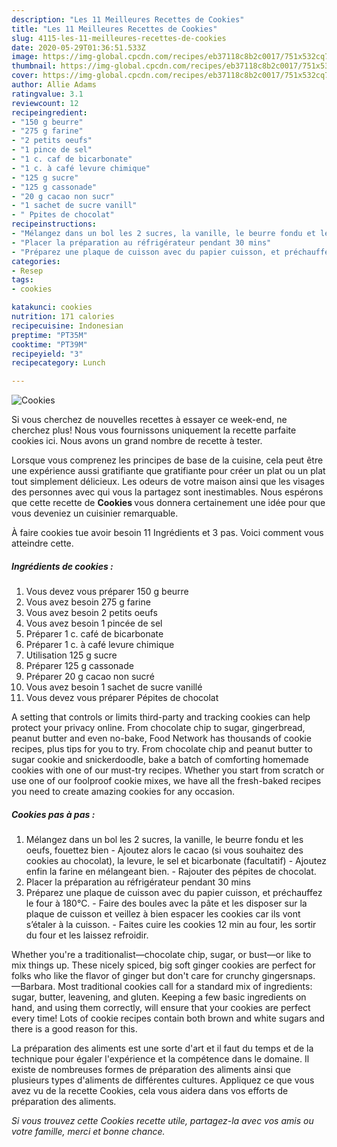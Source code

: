 ```yaml
---
description: "Les 11 Meilleures Recettes de Cookies"
title: "Les 11 Meilleures Recettes de Cookies"
slug: 4115-les-11-meilleures-recettes-de-cookies
date: 2020-05-29T01:36:51.533Z
image: https://img-global.cpcdn.com/recipes/eb37118c8b2c0017/751x532cq70/cookies-photo-principale-de-la-recette.jpg
thumbnail: https://img-global.cpcdn.com/recipes/eb37118c8b2c0017/751x532cq70/cookies-photo-principale-de-la-recette.jpg
cover: https://img-global.cpcdn.com/recipes/eb37118c8b2c0017/751x532cq70/cookies-photo-principale-de-la-recette.jpg
author: Allie Adams
ratingvalue: 3.1
reviewcount: 12
recipeingredient:
- "150 g beurre"
- "275 g farine"
- "2 petits oeufs"
- "1 pince de sel"
- "1 c. caf de bicarbonate"
- "1 c. à café levure chimique"
- "125 g sucre"
- "125 g cassonade"
- "20 g cacao non sucr"
- "1 sachet de sucre vanill"
- " Ppites de chocolat"
recipeinstructions:
- "Mélangez dans un bol les 2 sucres, la vanille, le beurre fondu et les oeufs, fouettez bien Ajoutez alors le cacao (si vous souhaitez des cookies au chocolat), la levure, le sel et bicarbonate (facultatif) Ajoutez enfin la farine en mélangeant bien. Rajouter des pépites de chocolat."
- "Placer la préparation au réfrigérateur pendant 30 mins"
- "Préparez une plaque de cuisson avec du papier cuisson, et préchauffez le four à 180°C. Faire des boules avec la pâte et les disposer sur la plaque de cuisson et veillez à bien espacer les cookies car ils vont s’étaler à la cuisson.  Faites cuire les cookies 12 min au four, les sortir du four et les laissez refroidir."
categories:
- Resep
tags:
- cookies

katakunci: cookies 
nutrition: 171 calories
recipecuisine: Indonesian
preptime: "PT35M"
cooktime: "PT39M"
recipeyield: "3"
recipecategory: Lunch

---
```



![Cookies](https://img-global.cpcdn.com/recipes/eb37118c8b2c0017/751x532cq70/cookies-photo-principale-de-la-recette.jpg)

Si vous cherchez de nouvelles recettes à essayer ce week-end, ne cherchez plus! Nous vous fournissons uniquement la recette parfaite cookies ici. Nous avons un grand nombre de recette à tester.

Lorsque vous comprenez les principes de base de la cuisine, cela peut être une expérience aussi gratifiante que gratifiante pour créer un plat ou un plat tout simplement délicieux. Les odeurs de votre maison ainsi que les visages des personnes avec qui vous la partagez sont inestimables. Nous espérons que cette recette de <strong> Cookies </strong> vous donnera certainement une idée pour que vous deveniez un cuisinier remarquable.

<!--inarticleads1-->

À faire cookies tue avoir besoin 11 Ingrédients et 3 pas. Voici comment vous atteindre cette.

##### Ingrédients de cookies :

1. Vous devez vous préparer 150 g beurre
1. Vous avez besoin 275 g farine
1. Vous avez besoin 2 petits oeufs
1. Vous avez besoin 1 pincée de sel
1. Préparer 1 c. café de bicarbonate
1. Préparer 1 c. à café levure chimique
1. Utilisation 125 g sucre
1. Préparer 125 g cassonade
1. Préparer 20 g cacao non sucré
1. Vous avez besoin 1 sachet de sucre vanillé
1. Vous devez vous préparer  Pépites de chocolat


A setting that controls or limits third-party and tracking cookies can help protect your privacy online. From chocolate chip to sugar, gingerbread, peanut butter and even no-bake, Food Network has thousands of cookie recipes, plus tips for you to try. From chocolate chip and peanut butter to sugar cookie and snickerdoodle, bake a batch of comforting homemade cookies with one of our must-try recipes. Whether you start from scratch or use one of our foolproof cookie mixes, we have all the fresh-baked recipes you need to create amazing cookies for any occasion. 

<!--inarticleads2-->

##### Cookies pas à pas :

1. Mélangez dans un bol les 2 sucres, la vanille, le beurre fondu et les oeufs, fouettez bien - Ajoutez alors le cacao (si vous souhaitez des cookies au chocolat), la levure, le sel et bicarbonate (facultatif) - Ajoutez enfin la farine en mélangeant bien. - Rajouter des pépites de chocolat.
1. Placer la préparation au réfrigérateur pendant 30 mins
1. Préparez une plaque de cuisson avec du papier cuisson, et préchauffez le four à 180°C. - Faire des boules avec la pâte et les disposer sur la plaque de cuisson et veillez à bien espacer les cookies car ils vont s’étaler à la cuisson.  - Faites cuire les cookies 12 min au four, les sortir du four et les laissez refroidir.


Whether you&#39;re a traditionalist—chocolate chip, sugar, or bust—or like to mix things up. These nicely spiced, big soft ginger cookies are perfect for folks who like the flavor of ginger but don&#39;t care for crunchy gingersnaps. —Barbara. Most traditional cookies call for a standard mix of ingredients: sugar, butter, leavening, and gluten. Keeping a few basic ingredients on hand, and using them correctly, will ensure that your cookies are perfect every time! Lots of cookie recipes contain both brown and white sugars and there is a good reason for this. 

<!--inarticleads1-->

<p>
La préparation des aliments est une sorte d'art et il faut du temps et de la technique pour égaler l'expérience et la compétence dans le domaine. Il existe de nombreuses formes de préparation des aliments ainsi que plusieurs types d'aliments de différentes cultures. Appliquez ce que vous avez vu de la recette Cookies, cela vous aidera dans vos efforts de préparation des aliments.
</p>

<p>
<i>Si vous trouvez cette Cookies recette utile, partagez-la avec vos amis ou votre famille, merci et bonne chance.</i>
</p>
